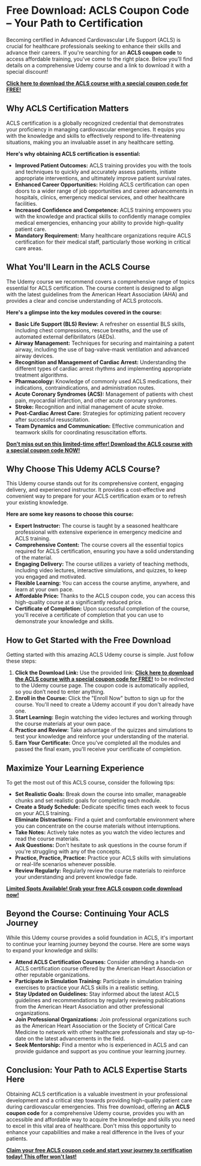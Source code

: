 # Free Download: ACLS Coupon Code – Your Path to Certification

Becoming certified in Advanced Cardiovascular Life Support (ACLS) is crucial for healthcare professionals seeking to enhance their skills and advance their careers. If you're searching for an **ACLS coupon code** to access affordable training, you've come to the right place. Below you’ll find details on a comprehensive Udemy course and a link to download it with a special discount!

[**Click here to download the ACLS course with a special coupon code for FREE!**](https://udemywork.com/acls-coupon-code)

## Why ACLS Certification Matters

ACLS certification is a globally recognized credential that demonstrates your proficiency in managing cardiovascular emergencies. It equips you with the knowledge and skills to effectively respond to life-threatening situations, making you an invaluable asset in any healthcare setting.

**Here's why obtaining ACLS certification is essential:**

*   **Improved Patient Outcomes:** ACLS training provides you with the tools and techniques to quickly and accurately assess patients, initiate appropriate interventions, and ultimately improve patient survival rates.
*   **Enhanced Career Opportunities:** Holding ACLS certification can open doors to a wider range of job opportunities and career advancements in hospitals, clinics, emergency medical services, and other healthcare facilities.
*   **Increased Confidence and Competence:** ACLS training empowers you with the knowledge and practical skills to confidently manage complex medical emergencies, enhancing your ability to provide high-quality patient care.
*   **Mandatory Requirement:** Many healthcare organizations require ACLS certification for their medical staff, particularly those working in critical care areas.

## What You'll Learn in the ACLS Course

The Udemy course we recommend covers a comprehensive range of topics essential for ACLS certification. The course content is designed to align with the latest guidelines from the American Heart Association (AHA) and provides a clear and concise understanding of ACLS protocols.

**Here's a glimpse into the key modules covered in the course:**

*   **Basic Life Support (BLS) Review:** A refresher on essential BLS skills, including chest compressions, rescue breaths, and the use of automated external defibrillators (AEDs).
*   **Airway Management:** Techniques for securing and maintaining a patent airway, including the use of bag-valve-mask ventilation and advanced airway devices.
*   **Recognition and Management of Cardiac Arrest:** Understanding the different types of cardiac arrest rhythms and implementing appropriate treatment algorithms.
*   **Pharmacology:** Knowledge of commonly used ACLS medications, their indications, contraindications, and administration routes.
*   **Acute Coronary Syndromes (ACS):** Management of patients with chest pain, myocardial infarction, and other acute coronary syndromes.
*   **Stroke:** Recognition and initial management of acute stroke.
*   **Post-Cardiac Arrest Care:** Strategies for optimizing patient recovery after successful resuscitation.
*   **Team Dynamics and Communication:** Effective communication and teamwork skills for coordinating resuscitation efforts.

[**Don't miss out on this limited-time offer! Download the ACLS course with a special coupon code NOW!**](https://udemywork.com/acls-coupon-code)

## Why Choose This Udemy ACLS Course?

This Udemy course stands out for its comprehensive content, engaging delivery, and experienced instructor. It provides a cost-effective and convenient way to prepare for your ACLS certification exam or to refresh your existing knowledge.

**Here are some key reasons to choose this course:**

*   **Expert Instructor:** The course is taught by a seasoned healthcare professional with extensive experience in emergency medicine and ACLS training.
*   **Comprehensive Content:** The course covers all the essential topics required for ACLS certification, ensuring you have a solid understanding of the material.
*   **Engaging Delivery:** The course utilizes a variety of teaching methods, including video lectures, interactive simulations, and quizzes, to keep you engaged and motivated.
*   **Flexible Learning:** You can access the course anytime, anywhere, and learn at your own pace.
*   **Affordable Price:** Thanks to the ACLS coupon code, you can access this high-quality course at a significantly reduced price.
*   **Certificate of Completion:** Upon successful completion of the course, you'll receive a certificate of completion that you can use to demonstrate your knowledge and skills.

## How to Get Started with the Free Download

Getting started with this amazing ACLS Udemy course is simple. Just follow these steps:

1.  **Click the Download Link:** Use the provided link: [**Click here to download the ACLS course with a special coupon code for FREE!**](https://udemywork.com/acls-coupon-code) to be redirected to the Udemy course page. The coupon code is automatically applied, so you don’t need to enter anything.
2.  **Enroll in the Course:** Click the "Enroll Now" button to sign up for the course. You'll need to create a Udemy account if you don't already have one.
3.  **Start Learning:** Begin watching the video lectures and working through the course materials at your own pace.
4.  **Practice and Review:** Take advantage of the quizzes and simulations to test your knowledge and reinforce your understanding of the material.
5.  **Earn Your Certificate:** Once you've completed all the modules and passed the final exam, you'll receive your certificate of completion.

## Maximize Your Learning Experience

To get the most out of this ACLS course, consider the following tips:

*   **Set Realistic Goals:** Break down the course into smaller, manageable chunks and set realistic goals for completing each module.
*   **Create a Study Schedule:** Dedicate specific times each week to focus on your ACLS training.
*   **Eliminate Distractions:** Find a quiet and comfortable environment where you can concentrate on the course materials without interruptions.
*   **Take Notes:** Actively take notes as you watch the video lectures and read the course materials.
*   **Ask Questions:** Don't hesitate to ask questions in the course forum if you're struggling with any of the concepts.
*   **Practice, Practice, Practice:** Practice your ACLS skills with simulations or real-life scenarios whenever possible.
*   **Review Regularly:** Regularly review the course materials to reinforce your understanding and prevent knowledge fade.

[**Limited Spots Available! Grab your free ACLS coupon code download now!**](https://udemywork.com/acls-coupon-code)

## Beyond the Course: Continuing Your ACLS Journey

While this Udemy course provides a solid foundation in ACLS, it's important to continue your learning journey beyond the course. Here are some ways to expand your knowledge and skills:

*   **Attend ACLS Certification Courses:** Consider attending a hands-on ACLS certification course offered by the American Heart Association or other reputable organizations.
*   **Participate in Simulation Training:** Participate in simulation training exercises to practice your ACLS skills in a realistic setting.
*   **Stay Updated on Guidelines:** Stay informed about the latest ACLS guidelines and recommendations by regularly reviewing publications from the American Heart Association and other professional organizations.
*   **Join Professional Organizations:** Join professional organizations such as the American Heart Association or the Society of Critical Care Medicine to network with other healthcare professionals and stay up-to-date on the latest advancements in the field.
*   **Seek Mentorship:** Find a mentor who is experienced in ACLS and can provide guidance and support as you continue your learning journey.

## Conclusion: Your Path to ACLS Expertise Starts Here

Obtaining ACLS certification is a valuable investment in your professional development and a critical step towards providing high-quality patient care during cardiovascular emergencies. This free download, offering an **ACLS coupon code** for a comprehensive Udemy course, provides you with an accessible and affordable way to acquire the knowledge and skills you need to excel in this vital area of healthcare. Don't miss this opportunity to enhance your capabilities and make a real difference in the lives of your patients.

[**Claim your free ACLS coupon code and start your journey to certification today! This offer won't last!**](https://udemywork.com/acls-coupon-code)
